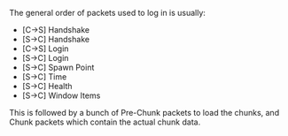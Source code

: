 The general order of packets used to log in is usually:
- [C->S] Handshake
- [S->C] Handshake
- [C->S] Login
- [S->C] Login
- [S->C] Spawn Point
- [S->C] Time
- [S->C] Health
- [S->C] Window Items

This is followed by a bunch of Pre-Chunk packets to load the chunks, and Chunk packets which contain the actual chunk data.